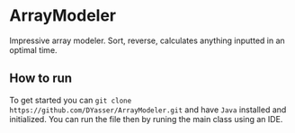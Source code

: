# ArrayModeler

Impressive array modeler. Sort, reverse, calculates anything inputted in an optimal time.

## How to run

To get started you can `git clone  https://github.com/DYasser/ArrayModeler.git` and have `Java` installed and initialized. You can run the file then by runing the main class using an IDE.
